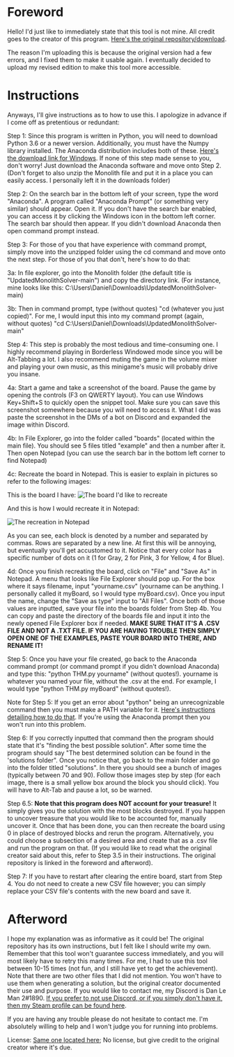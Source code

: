 # Foreword
Hello! I'd just like to immediately state that this tool is not mine. All credit goes to the creator of this program. [Here's the original repository/download](https://github.com/Azshene/THM_Solver).

The reason I'm uploading this is because the original version had a few errors, and I fixed them to make it usable again. I eventually decided to upload my revised edition to make this tool more accessible.

# Instructions
Anyways, I'll give instructions as to how to use this. I apologize in advance if I come off as pretentious or redundant:

Step 1: Since this program is written in Python, you will need to download Python 3.6 or a newer version. Additionally, you must have the Numpy library installed. 
The Anaconda distribution includes both of these. [Here's the download link for Windows](https://www.anaconda.com/products/individual#windows). If none of this step made sense to you, don't worry! Just download the Anaconda software and move onto Step 2.
(Don't forget to also unzip the Monolith file and put it in a place you can easily access. I personally left it in the downloads folder)

Step 2: On the search bar in the bottom left of your screen, type the word "Anaconda". A program called "Anaconda Prompt" (or something very similar) should appear. Open it. If you don't have the search bar enabled, you can access it by clicking the Windows icon in the bottom left corner. The search bar should then appear. If you didn't download Anaconda then open command prompt instead.

Step 3: For those of you that have experience with command prompt, simply move into the unzipped folder using the cd command and move onto the next step. For those of you that don't, here's how to do that:

3a: In file explorer, go into the Monolith folder (the default title is "UpdatedMonolithSolver-main") and copy the directory link. (For instance, mine looks like this: C:\Users\Daniel\Downloads\UpdatedMonolithSolver-main)

3b: Then in command prompt, type (without quotes) "cd (whatever you just copied)". For me, I would input this into my command prompt (again, without quotes) "cd C:\Users\Daniel\Downloads\UpdatedMonolithSolver-main"
	
Step 4: This step is probably the most tedious and time-consuming one. I highly recommend playing in Borderless Windowed mode since you will be Alt-Tabbing a lot. I also recommend muting the game in the volume mixer and playing your own music, as this minigame's music will probably drive you insane.
  
4a: Start a game and take a screenshot of the board. Pause the game by opening the controls (F3 on QWERTY layout). You can use Windows Key+Shift+S to quickly open the snippet tool. Make sure you can save this screenshot somewhere because you will need to access it. What I did was paste the screenshot in the DMs of a bot on Discord and expanded the image within Discord.
  
4b: In File Explorer, go into the folder called "boards" (located within the main file). You should see 5 files titled "example" and then a number after it. Then open Notepad (you can use the search bar in the bottom left corner to find Notepad)
  
4c: Recreate the board in Notepad. This is easier to explain in pictures so refer to the following images:
  
This is the board I have:
![The board I'd like to recreate](https://cdn.discordapp.com/attachments/786485904176971827/788300313815285770/unknown.png)
  
And this is how I would recreate it in Notepad:
	
![The recreation in Notepad](https://cdn.discordapp.com/attachments/786485904176971827/788300784487628800/unknown.png)
  
As you can see, each block is denoted by a number and separated by commas. Rows are separated by a new line. At first this will be annoying, but eventually you'll get accustomed to it. Notice that every color has a specific number of dots on it (1 for Gray, 2 for Pink, 3 for Yellow, 4 for Blue).
	
4d: Once you finish recreating the board, click on "File" and "Save As" in Notepad. A menu that looks like File Explorer should pop up. For the box where it says filename, input "yourname.csv" (yourname can be anything. I personally called it myBoard, so I would type myBoard.csv). Once you input the name, change the "Save as type" input to "All Files". Once both of those values are inputted, save your file into the boards folder from Step 4b. You can copy and paste the directory of the boards file and input it into the newly opened File Explorer box if needed. **MAKE SURE THAT IT'S A .CSV FILE AND NOT A .TXT FILE. IF YOU ARE HAVING TROUBLE THEN SIMPLY OPEN ONE OF THE EXAMPLES, PASTE YOUR BOARD INTO THERE, AND RENAME IT!**

Step 5: Once you have your file created, go back to the Anaconda command prompt (or command prompt if you didn't download Anaconda) and type this: "python THM.py yourname" (without quotes!). yourname is whatever you named your file, without the .csv at the end. For example, I would type "python THM.py myBoard" (without quotes!). 

Note for Step 5: If you get an error about "python" being an unrecognizable command then you must make a PATH variable for it. [Here's instructions detailing how to do that](https://www.educative.io/edpresso/how-to-add-python-to-path-variable-in-windows). If you're using the Anaconda prompt then you won't run into this problem.

Step 6: If you correctly inputted that command then the program should state that it's "finding the best possible solution". After some time the program should say "The best determined solution can be found in the 'solutions folder". Once you notice that, go back to the main folder and go into the folder titled "solutions". In there you should see a bunch of images (typically between 70 and 90). Follow those images step by step (for each image, there is a small yellow box around the block you should click). You will have to Alt-Tab and pause a lot, so be warned.

Step 6.5: **Note that this program does NOT account for your treasure!** It simply gives you the solution with the most blocks destroyed. If you happen to uncover treasure that you would like to be accounted for, manually uncover it. Once that has been done, you can then recreate the board using 0 in place of destroyed blocks and rerun the program. Alternatively, you could choose a subsection of a desired area and create that as a .csv file and run the program on that. (If you would like to read what the original creator said about this, refer to Step 3.5 in their instructions. The original repository is linked in the foreword and afterword).

Step 7: If you have to restart after clearing the entire board, start from Step 4. You do not need to create a new CSV file however; you can simply replace your CSV file's contents with the new board and save it.
# Afterword

I hope my explanation was as informative as it could be! The original repository has its own instructions, but I felt like I should write my own. Remember that this tool won't guarantee success immediately, and you will most likely have to retry this many times. For me, I had to use this tool between 10-15 times (not fun, and I still have yet to get the achievement). Note that there are two other files that I did not mention. You won't have to use them when generating a solution, but the original creator documented their use and purpose. If you would like to contact me, my Discord is Dan Le Man 2#1890. [If you prefer to not use Discord, or if you simply don't have it, then my Steam profile can be found here](https://steamcommunity.com/id/danleepicman/).

If you are having any trouble please do not hesitate to contact me. I'm absolutely willing to help and I won't judge you for running into problems.

License: [Same one located here](https://github.com/Azshene/THM_Solver); No license, but give credit to the original creator where it's due.
